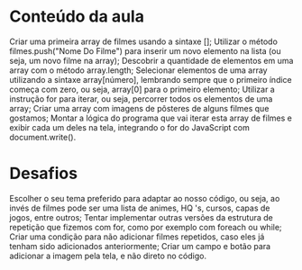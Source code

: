# Conteúdo da aula
Criar uma primeira array de filmes usando a sintaxe [];
Utilizar o método filmes.push("Nome Do Filme") para inserir um novo elemento na lista (ou seja, um novo filme na array);
Descobrir a quantidade de elementos em uma array com o método array.length;
Selecionar elementos de uma array utilizando a sintaxe array[número], lembrando sempre que o primeiro índice começa com zero, ou seja, array[0] para o primeiro elemento;
Utilizar a instrução for para iterar, ou seja, percorrer todos os elementos de uma array;
Criar uma array com imagens de pôsteres de alguns filmes que gostamos;
Montar a lógica do programa que vai iterar esta array de filmes e exibir cada um deles na tela, integrando o for do JavaScript com document.write().

# Desafios
Escolher o seu tema preferido para adaptar ao nosso código, ou seja, ao invés de filmes pode ser uma lista de animes, HQ 's, cursos, capas de jogos, entre outros;
Tentar implementar outras versões da estrutura de repetição que fizemos com for, como por exemplo com foreach ou while;
Criar uma condição para não adicionar filmes repetidos, caso eles já tenham sido adicionados anteriormente;
Criar um campo e botão para adicionar a imagem pela tela, e não direto no código. 